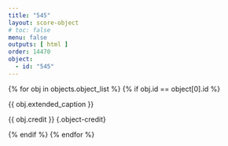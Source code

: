 ```yaml
---
title: "545"
layout: score-object
# toc: false
menu: false
outputs: [ html ]
order: 14470
object:
  - id: "545"
---
```


{% for obj in objects.object_list %}
{% if obj.id == object[0].id %}

{{ obj.extended_caption }}

{{ obj.credit }} {.object-credit}

{% endif %}
{% endfor %}
